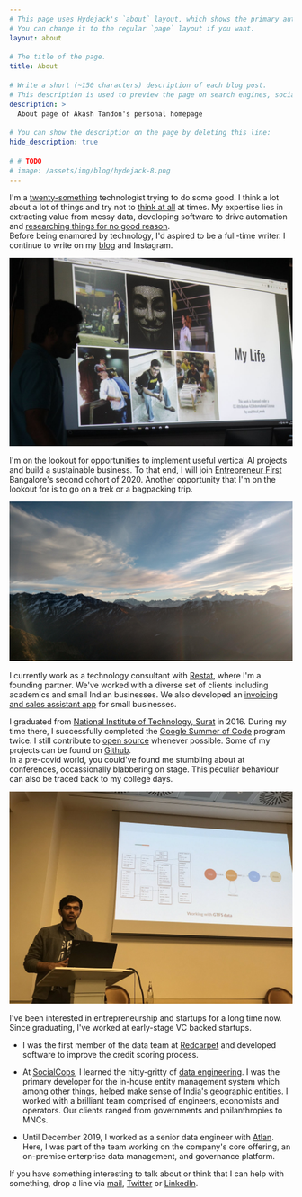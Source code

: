 ```yaml
---
# This page uses Hydejack's `about` layout, which shows the primary author's picture and about text at the top.
# You can change it to the regular `page` layout if you want.
layout: about

# The title of the page.
title: About

# Write a short (~150 characters) description of each blog post.
# This description is used to preview the page on search engines, social media, etc.
description: >
  About page of Akash Tandon's personal homepage

# You can show the description on the page by deleting this line:
hide_description: true

# # TODO
# image: /assets/img/blog/hydejack-8.png
---
```


I'm a [twenty-something](https://www.urbandictionary.com/define.php?term=twenty-something) technologist trying to do some good.
I think a lot about a lot of things and try not to [think at all](https://www.headspace.com/meditation-101/what-is-meditation) at times. My expertise lies in extracting value from messy data, developing software to drive automation and [researching things for no good reason](https://www.youtube.com/watch?v=lmTmGLzPVyM).  
Before being enamored by technology, I'd aspired to be a full-time writer. I continue to write on my [blog](https://techandmortals.wordpress.com/) and Instagram.

![profile_prez_image](/assets/img/sc_profile_demo_1.jpg)

I'm on the lookout for opportunities to implement useful vertical AI projects and build a sustainable business. To that end, I will join [Entrepreneur First](https://www.joinef.com/) Bangalore's second cohort of 2020. Another opportunity that I'm on the lookout for is to go on a trek or a bagpacking trip.

![chandrashila_peak](/assets/img/chandrashila_peak.jpg)

I currently work as a technology consultant with [Restat](https://restat.co/), where I'm a founding partner. We've worked with a diverse set of clients including academics and small Indian businesses. We also developed an [invoicing and sales assistant app](https://play.google.com/store/apps/details?id=com.restat.bizassist&hl=en_IN) for small businesses.

I graduated from [National Institute of Technology, Surat](http://www.svnit.ac.in/) in 2016. During my time there, I successfully completed the [Google Summer of Code](https://summerofcode.withgoogle.com/) program twice. I still contribute to [open source](https://en.wikipedia.org/wiki/Free_and_open-source_software) whenever possible. Some of my projects can be found on [Github](https://github.com/analyticalmonk).  
In a pre-covid world, you could've found me stumbling about at conferences, occassionally blabbering on stage. This peculiar behaviour can also be traced back to my college days.

![pycon_italy_talk](/assets/img/pycon_italy_talk.jpg)

I've been interested in entrepreneurship and startups for a long time now. Since graduating, I've worked at early-stage VC backed startups.

- I was the first member of the data team at [Redcarpet](https://www.redcarpetup.com/) and developed software to improve the credit scoring process.  

- At [SocialCops](https://socialcops.com/), I learned the nitty-gritty of [data engineering](https://medium.com/@rchang/a-beginners-guide-to-data-engineering-part-i-4227c5c457d7). I was the primary developer for the in-house entity management system which among other things, helped make sense of India's geographic entities. I worked with a brilliant team comprised of engineers, economists and operators. Our clients ranged from governments and philanthropies to MNCs.

- Until December 2019, I worked as a senior data engineer with [Atlan](https://atlan.com/). Here, I was part of the team working on the company's core offering, an on-premise enterprise data management, and governance platform.

If you have something interesting to talk about or think that I can help with something, drop a line via [mail](mailto:akashtndn@gmail.com), [Twitter](https://twitter.com/AkashTandon) or [LinkedIn](https://www.linkedin.com/in/akashtandon/).
